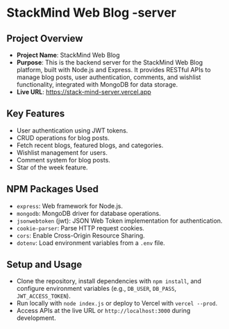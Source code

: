 # StackMind Web Blog -server

## Project Overview
- **Project Name**: StackMind Web Blog
- **Purpose**: This is the backend server for the StackMind Web Blog platform, built with Node.js and Express. It provides RESTful APIs to manage blog posts, user authentication, comments, and wishlist functionality, integrated with MongoDB for data storage.
- **Live URL**: https://stack-mind-server.vercel.app

## Key Features
- User authentication using JWT tokens.
- CRUD operations for blog posts.
- Fetch recent blogs, featured blogs, and categories.
- Wishlist management for users.
- Comment system for blog posts.
- Star of the week feature.

## NPM Packages Used
- `express`: Web framework for Node.js.
- `mongodb`: MongoDB driver for database operations.
- `jsonwebtoken` (jwt): JSON Web Token implementation for authentication.
- `cookie-parser`: Parse HTTP request cookies.
- `cors`: Enable Cross-Origin Resource Sharing.
- `dotenv`: Load environment variables from a `.env` file.

## Setup and Usage
- Clone the repository, install dependencies with `npm install`, and configure environment variables (e.g., `DB_USER`, `DB_PASS`, `JWT_ACCESS_TOKEN`).
- Run locally with `node index.js` or deploy to Vercel with `vercel --prod`.
- Access APIs at the live URL or `http://localhost:3000` during development.

